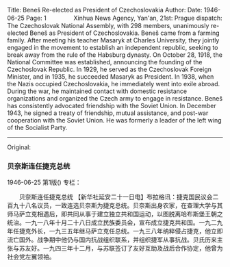 Title: Beneš Re-elected as President of Czechoslovakia
Author:
Date: 1946-06-25
Page: 1
　　
　　Xinhua News Agency, Yan'an, 21st: Prague dispatch: The Czechoslovak National Assembly, with 298 members, unanimously re-elected Beneš as President of Czechoslovakia. Beneš came from a farming family. After meeting his teacher Masaryk at Charles University, they jointly engaged in the movement to establish an independent republic, seeking to break away from the rule of the Habsburg dynasty. On October 28, 1918, the National Committee was established, announcing the founding of the Czechoslovak Republic. In 1929, he served as the Czechoslovak Foreign Minister, and in 1935, he succeeded Masaryk as President. In 1938, when the Nazis occupied Czechoslovakia, he immediately went into exile abroad. During the war, he maintained contact with domestic resistance organizations and organized the Czech army to engage in resistance. Beneš has consistently advocated friendship with the Soviet Union. In December 1943, he signed a treaty of friendship, mutual assistance, and post-war cooperation with the Soviet Union. He was formerly a leader of the left wing of the Socialist Party.



<hr /> 

Original: 


### 贝奈斯连任捷克总统

1946-06-25
第1版()
专栏：

　　贝奈斯连任捷克总统
    【新华社延安二十一日电】布拉格讯：捷克国民议会二百九十八名议员，一致连选贝奈斯为捷克总统。贝奈斯出身农家，在查理大学与其师马萨立克相遇后，即共同从事于建立独立共和国运动，以图脱离哈布斯堡王朝之统治。一九一八年十月二十八日成立民族委员会，宣布成立捷克共和国。一九二九年任捷克外长，一九三五年继马萨立克任总统。一九三八年纳粹侵占捷克，他立即流亡国外。战争期中他仍与国内抗战组织联系，并组织捷军从事抗战。贝氏历来主张与苏友好。一九四三年十二月，与苏联签订了友好互助及战后合作协定，他曾为社会党左翼领袖。
